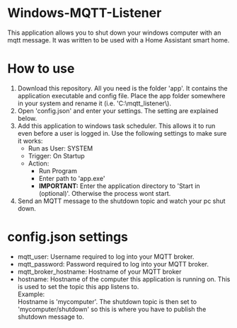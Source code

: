 # Windows-MQTT-Listener
This application allows you to shut down your windows computer with an mqtt message.
It was written to be used with a Home Assistant smart home.

# How to use
<ol>
  <li>Download this repository. All you need is the folder 'app'. It contains the application executable and config file. Place the app folder somewhere in your system and rename it (i.e. 'C:\mqtt_listener\).</li>
  <li>Open 'config.json' and enter your settings. The setting are explained below.</li>
  <li>Add this application to windows task scheduler. This allows it to run even before a user is logged in. Use the following settings to make sure it works:
    <ul>
      <li>Run as User: SYSTEM</li>
      <li>Trigger: On Startup</li>
      <li>Action:
        <ul>
          <li>Run Program</li>
          <li>Enter path to 'app.exe'</li>
          <li><strong>IMPORTANT:</strong> Enter the application directory to 'Start in (optional)'. Otherwise the process wont start.</li>
        </ul>
      </li>
    </ul>
    </li>
  <li>Send an MQTT message to the shutdown topic and watch your pc shut down.</li>
</ol>

# config.json settings
<ul>
  <li>mqtt_user:            Username required to log into your MQTT broker.</li>
  <li>mqtt_password:        Password required to log into your MQTT broker.</li>
  <li>mqtt_broker_hostname: Hostname of your MQTT broker</li>
  <li>hostname:             Hostname of the computer this application is running on. This is used to set the topic this app listens to.<br>
                        Example:<br>
                        Hostname is 'mycomputer'. The shutdown topic is then set to 'mycomputer/shutdown' so this is where you have to publish the shutdown message to.</li>
</ul>
